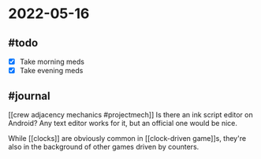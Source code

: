 # 2022-05-16
## #todo 
- [x] Take morning meds
- [x] Take evening meds

## #journal
[[crew adjacency mechanics #projectmech]]
Is there an ink script editor on Android? Any text editor works for it, but an official one would be nice.

While [[clocks]] are obviously common in [[clock-driven game]]s, they're also in the background of other games driven by counters.

